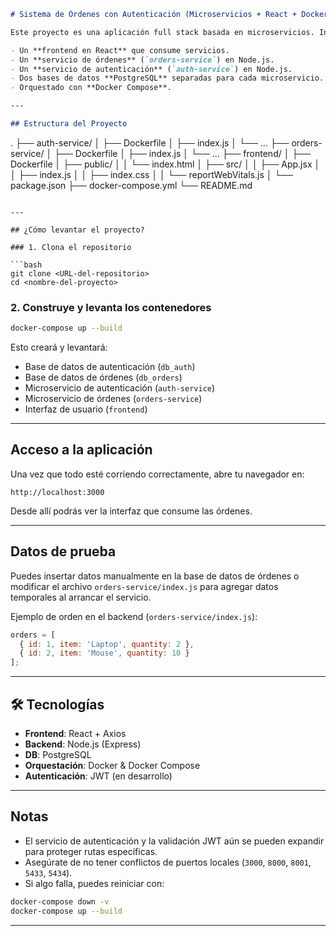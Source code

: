```markdown
# Sistema de Órdenes con Autenticación (Microservicios + React + Docker)

Este proyecto es una aplicación full stack basada en microservicios. Incluye:

- Un **frontend en React** que consume servicios.
- Un **servicio de órdenes** (`orders-service`) en Node.js.
- Un **servicio de autenticación** (`auth-service`) en Node.js.
- Dos bases de datos **PostgreSQL** separadas para cada microservicio.
- Orquestado con **Docker Compose**.

---

## Estructura del Proyecto

```
.
├── auth-service/
│   ├── Dockerfile
│   ├── index.js
│   └── ...
├── orders-service/
│   ├── Dockerfile
│   ├── index.js
│   └── ...
├── frontend/
│   ├── Dockerfile
│   ├── public/
│   │   └── index.html
│   ├── src/
│   │   ├── App.jsx
│   │   ├── index.js
│   │   ├── index.css
│   │   └── reportWebVitals.js
│   └── package.json
├── docker-compose.yml
└── README.md
```

---

## ¿Cómo levantar el proyecto?

### 1. Clona el repositorio

```bash
git clone <URL-del-repositorio>
cd <nombre-del-proyecto>
```

### 2. Construye y levanta los contenedores

```bash
docker-compose up --build
```

Esto creará y levantará:

- Base de datos de autenticación (`db_auth`)
- Base de datos de órdenes (`db_orders`)
- Microservicio de autenticación (`auth-service`)
- Microservicio de órdenes (`orders-service`)
- Interfaz de usuario (`frontend`)

---

##  Acceso a la aplicación

Una vez que todo esté corriendo correctamente, abre tu navegador en:

```
http://localhost:3000
```

Desde allí podrás ver la interfaz que consume las órdenes.

---

## Datos de prueba

Puedes insertar datos manualmente en la base de datos de órdenes o modificar el archivo `orders-service/index.js` para agregar datos temporales al arrancar el servicio.

Ejemplo de orden en el backend (`orders-service/index.js`):

```js
orders = [
  { id: 1, item: 'Laptop', quantity: 2 },
  { id: 2, item: 'Mouse', quantity: 10 }
];
```

---

## 🛠 Tecnologías

- **Frontend**: React + Axios
- **Backend**: Node.js (Express)
- **DB**: PostgreSQL
- **Orquestación**: Docker & Docker Compose
- **Autenticación**: JWT (en desarrollo)

---

## Notas

- El servicio de autenticación y la validación JWT aún se pueden expandir para proteger rutas específicas.
- Asegúrate de no tener conflictos de puertos locales (`3000`, `8000`, `8001`, `5433`, `5434`).
- Si algo falla, puedes reiniciar con:

```bash
docker-compose down -v
docker-compose up --build
```

---
